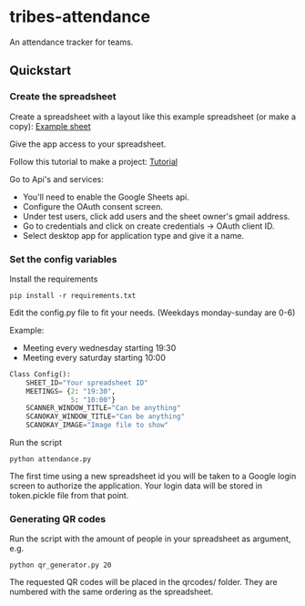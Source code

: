 # tribes-attendance

An attendance tracker for teams. 

## Quickstart

### Create the spreadsheet
Create a spreadsheet with a layout like this example spreadsheet (or make a copy):
[Example sheet](https://docs.google.com/spreadsheets/d/1GHKTF-wD1uFAr05xRbIQ0OZ1T8dA0MOjeYovrxiofEg/edit?usp=drivesdk)

Give the app access to your spreadsheet.

Follow this tutorial to make a project:
[Tutorial](https://developers.google.com/workspace/guides/create-project)

Go to Api's and services:
* You'll need to enable the Google Sheets api. 
* Configure the OAuth consent screen.
* Under test users, click add users and the sheet owner's gmail address. 
* Go to credentials and click on create credentials -> OAuth client ID.
* Select desktop app for application type and give it a name.

### Set the config variables

Install the requirements
```
pip install -r requirements.txt
```

Edit the config.py file to fit your needs.
(Weekdays monday-sunday are 0-6)

Example:
* Meeting every wednesday starting 19:30
* Meeting every saturday starting 10:00

```python
Class Config():
    SHEET_ID="Your spreadsheet ID"
    MEETINGS= {2: "19:30",
               5: "10:00"}
    SCANNER_WINDOW_TITLE="Can be anything"
    SCANOKAY_WINDOW_TITLE="Can be anything"
    SCANOKAY_IMAGE="Image file to show"
```

Run the script
```
python attendance.py
```
The first time using a new spreadsheet id you
will be taken to a Google login screen to
authorize the application. Your login data
will be stored in token.pickle file from that
point. 

### Generating QR codes
Run the script with the amount of people in your
spreadsheet as argument, e.g.
```
python qr_generator.py 20
```
The requested QR codes will be placed in the
qrcodes/ folder. They are numbered with the
same ordering as the spreadsheet. 
